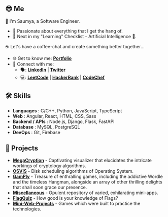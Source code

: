 ## 😎 Me

👋 I'm Saumya, a Software Engineer.

-   💯 Passionate about everything that I get the hang of.
-   🔭 Next in my "Learning" Checklist - Artificial Intelligence 🤖.

☕ Let's have a coffee-chat and create something better together...

-   🌐 Get to know me: **[Portfolio](https://linktr.ee/saumyapatel)**
-   📡 Connect with me: 
    - 🗣️: **[LinkedIn](https://www.linkedin.com/in/saumya-patel-9484b4249)** | **[Twitter](https://twitter.com/SaumyaPatel)**
    - 💻: **[LeetCode](https://leetcode.com/saumya_dev/)** | **[HackerRank](https://www.hackerrank.com/saumya_dev)** | **[CodeChef](https://www.codechef.com/users/saumya_dev)**

## 🛠️ Skills

-   **Languages** : C/C++, Python, JavaScript, TypeScript
-   **Web** : Angular, React, HTML, CSS, Sass
-   **Backend / APIs** : Node.js, Django, Flask, FastAPI
-   **Database** : MySQL, PostgreSQL
-   **DevOps** : Git, Firebase

## 🚀 Projects

-   **[MegaCryption](https://megacryption.vercel.app/)** - Captivating visualizer that elucidates the intricate workings of cryptology algorithms.
-   **[OSVIS](https://osvis.vercel.app/)** - Disk scheduling algorithms of Operating System.
-   **[GamPly](https://github.com/patelsaumya/GamPly)** - Treasure of enthralling games, including the addictive Wordle and the timeless Hangman, alongside an array of other thrilling delights that shall soon grace our presence.
-   **[Miscellaneous](https://github.com/patelsaumya/Miscellaneous)** - Opulent repository of varied, exhilarating mini-apps.
-   **[FlagQuiz](https://github.com/patelsaumya/Kotlin/tree/main/project-4)** - How good is your knowledge of Flags?
-   **[Mini-Web-Projects](https://github.com/patelsaumya/Mini-Web-Projects)** - Games which were built to practice the technologies.